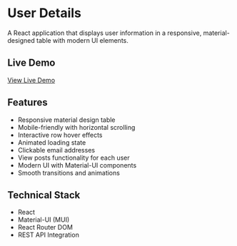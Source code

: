 # User Details

A React application that displays user information in a responsive, material-designed table with modern UI elements.

## Live Demo
[View Live Demo](https://userdetails-as.netlify.app/)

## Features

- Responsive material design table
- Mobile-friendly with horizontal scrolling
- Interactive row hover effects
- Animated loading state
- Clickable email addresses
- View posts functionality for each user
- Modern UI with Material-UI components
- Smooth transitions and animations

## Technical Stack

- React
- Material-UI (MUI)
- React Router DOM
- REST API Integration




